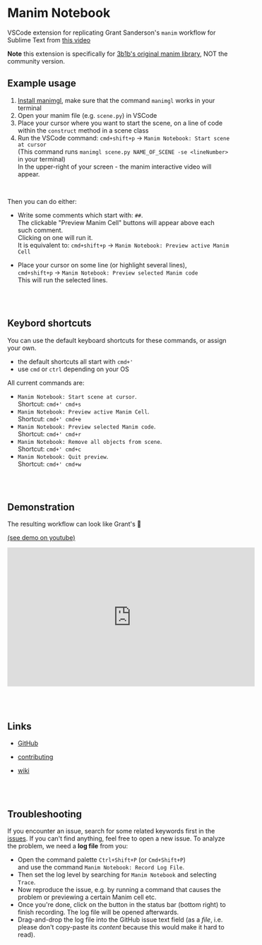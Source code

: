 # Manim Notebook

VSCode extension for replicating Grant Sanderson's `manim` workflow for Sublime Text from [this video](https://www.youtube.com/watch?v=rbu7Zu5X1zI)

**Note** this extension is specifically for [3b1b's original manim library](https://github.com/3b1b/manim), NOT the community version.

## Example usage

1. [Install manimgl](https://3b1b.github.io/manim/getting_started/installation.html), make sure that the command `manimgl` works in your terminal
2. Open your manim file (e.g. `scene.py`) in VSCode
3. Place your cursor where you want to start the scene, on a line of code within the `construct` method in a scene class
4. Run the VSCode command: `cmd+shift+p` -> `Manim Notebook: Start scene at cursor`  
    (This command runs `manimgl scene.py NAME_OF_SCENE -se <lineNumber>` in your terminal)  
    In the upper-right of your screen - the manim interactive video will appear.

<br />

Then you can do either:

- Write some comments which start with: `##`.  
    The clickable "Preview Manim Cell" buttons will appear above each such comment.  
    Clicking on one will run it.  
    It is equivalent to: `cmd+shift+p` -> `Manim Notebook: Preview active Manim Cell`

- Place your cursor on some line (or highlight several lines),  
    `cmd+shift+p` -> `Manim Notebook: Preview selected Manim code`  
    This will run the selected lines.


<br /><br />

## Keybord shortcuts

You can use the default keyboard shortcuts for these commands, or assign your own.  

- the default shortcuts all start with `cmd+'`
- use `cmd` or `ctrl` depending on your OS

All current commands are:

- `Manim Notebook: Start scene at cursor`.  
    Shortcut: `cmd+' cmd+s`
- `Manim Notebook: Preview active Manim Cell`.  
    Shortcut: `cmd+' cmd+e`
- `Manim Notebook: Preview selected Manim code`.  
    Shortcut: `cmd+' cmd+r`
- `Manim Notebook: Remove all objects from scene`.  
    Shortcut: `cmd+' cmd+c`
- `Manim Notebook: Quit preview`.  
    Shortcut: `cmd+' cmd+w`



<br /><br />

## Demonstration

The resulting workflow can look like Grant's 🥳

[(see demo on youtube)](https://www.youtube.com/watch?v=VaNHlFh0r5E)

<iframe width="560" height="315" src="https://www.youtube.com/embed/VaNHlFh0r5E?si=ClVdBSI1k_-mzKFr" title="YouTube video player" frameborder="0" allow="accelerometer; autoplay; clipboard-write; encrypted-media; gyroscope; picture-in-picture; web-share" referrerpolicy="strict-origin-when-cross-origin" allowfullscreen></iframe>


<br /><br />

## Links

- [GitHub](https://github.com/bhoov/manim-notebook)

- [contributing](https://github.com/bhoov/manim-notebook/blob/main/CONTRIBUTING.md)

- [wiki](https://github.com/bhoov/manim-notebook/wiki)

<br /><br />

## Troubleshooting

If you encounter an issue, search for some related keywords first in the [issues](https://github.com/bhoov/manim-notebook/issues). If you can't find anything, feel free to open a new issue. To analyze the problem, we need a **log file** from you:

- Open the command palette `Ctrl+Shift+P` (or `Cmd+Shift+P`)<br>and use the command `Manim Notebook: Record Log File`.
- Then set the log level by searching for `Manim Notebook` and selecting `Trace`.
- Now reproduce the issue, e.g. by running a command that causes the problem or previewing a certain Manim cell etc.
- Once you're done, click on the button in the status bar (bottom right) to finish recording. The log file will be opened afterwards.
- Drag-and-drop the log file into the GitHub issue text field (as a _file_, i.e. please don't copy-paste its _content_ because this would make it hard to read).
